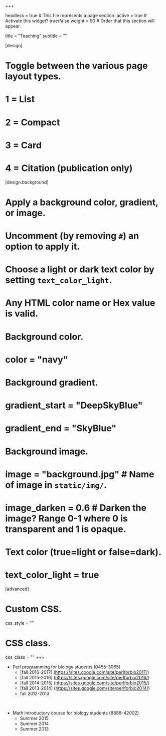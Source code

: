 +++

headless = true  # This file represents a page section.
active = true  # Activate this widget? true/false
weight = 90  # Order that this section will appear.

title = "Teaching"
subtitle = ""

[design]
  # Toggle between the various page layout types.
  #   1 = List
  #   2 = Compact
  #   3 = Card
  #   4 = Citation (publication only)


[design.background]
  # Apply a background color, gradient, or image.
  #   Uncomment (by removing `#`) an option to apply it.
  #   Choose a light or dark text color by setting `text_color_light`.
  #   Any HTML color name or Hex value is valid.
  
  # Background color.
  # color = "navy"
  
  # Background gradient.
  # gradient_start = "DeepSkyBlue"
  # gradient_end = "SkyBlue"
  
  # Background image.
  # image = "background.jpg"  # Name of image in `static/img/`.
  # image_darken = 0.6  # Darken the image? Range 0-1 where 0 is transparent and 1 is opaque.

  # Text color (true=light or false=dark).
  # text_color_light = true  
  
[advanced]
 # Custom CSS. 
 css_style = ""
 
 # CSS class.
 css_class = ""
+++


- Perl programming for biology students (0455-3065)
	- [fall 2016-2017] (https://sites.google.com/site/perlforbio2017/)
	- [fall 2015-2016] (https://sites.google.com/site/perlforbio2016/)
	- [fall 2014-2015] (https://sites.google.com/site/perlforbio2015/)
	- [fall 2013-2014] (https://sites.google.com/site/perlforbio2014/)
	- fall 2012-2013
	
​

- Math introductory course for biology students (8888-42002)
	- Summer 2015
	- Summer 2014
	- Summer 2013


